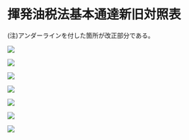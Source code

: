 # 揮発油税法基本通達新旧対照表

(注)アンダーラインを付した箇所が改正部分である。

![](https://www.nta.go.jp/tmp/956b62a4-0617-499b-b3dc-a68f1acb0c7f/images/5e776ba139fb2f472acab472f6082c128cccbaa48a3196234dbf5f4325a0c84b.jpg)

![](https://www.nta.go.jp/tmp/956b62a4-0617-499b-b3dc-a68f1acb0c7f/images/8c1457a655732fc38557d0769109dfdbbf0d1759291ef5ce84221d3290e4860a.jpg)

![](https://www.nta.go.jp/tmp/956b62a4-0617-499b-b3dc-a68f1acb0c7f/images/5791935ac76af8b242838a5305d3b06a3722c1948754d7cdf5bf3dccae8d0214.jpg)

![](https://www.nta.go.jp/tmp/956b62a4-0617-499b-b3dc-a68f1acb0c7f/images/db87ffd9f6432e28c83a630b4e23aa9be0d7847ae591e4c50ee374787673f09d.jpg)

![](https://www.nta.go.jp/tmp/956b62a4-0617-499b-b3dc-a68f1acb0c7f/images/e18e4067a5d88d7df9f8ee306ce9106c95378e2a57d4e9acb68fd5e196da9454.jpg)

![](https://www.nta.go.jp/tmp/956b62a4-0617-499b-b3dc-a68f1acb0c7f/images/6c78570c4006c7bf29bcc87b101611d3b2d9114b2c045d86cc7912ce2a85f002.jpg)

![](https://www.nta.go.jp/tmp/956b62a4-0617-499b-b3dc-a68f1acb0c7f/images/bd24acc7c0a8a4856d837d45998c7085838f9131e82cf169ea82872fca102693.jpg)